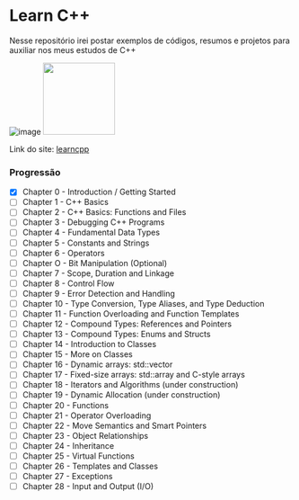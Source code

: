 # Learn C++

Nesse repositório irei postar exemplos de códigos, resumos e projetos para auxiliar nos meus estudos de C++

![image]()
<img src="https://github.com/henrique559/learncpp/assets/145483144/91ac54b1-3934-4a64-8756-989e8abc2ba3" width="128">

Link do site: [learncpp](https://www.learncpp.com/)

### Progressão 

- [X] Chapter 0 - Introduction / Getting Started 
- [ ] Chapter 1 - C++ Basics
- [ ] Chapter 2 - C++ Basics: Functions and Files
- [ ] Chapter 3 - Debugging C++ Programs
- [ ] Chapter 4 - Fundamental Data Types
- [ ] Chapter 5 - Constants and Strings
- [ ] Chapter 6 - Operators 
- [ ] Chapter O - Bit Manipulation (Optional)
- [ ] Chapter 7 - Scope, Duration and Linkage
- [ ] Chapter 8 - Control Flow
- [ ] Chapter 9 - Error Detection and Handling
- [ ] Chapter 10 - Type Conversion, Type Aliases, and Type Deduction
- [ ] Chapter 11 - Function Overloading and Function Templates
- [ ] Chapter 12 - Compound Types: References and Pointers
- [ ] Chapter 13 - Compound Types: Enums and Structs
- [ ] Chapter 14 - Introduction to Classes
- [ ] Chapter 15 - More on Classes
- [ ] Chapter 16 - Dynamic arrays: std::vector
- [ ] Chapter 17 - Fixed-size arrays: std::array and C-style arrays
- [ ] Chapter 18 - Iterators and Algorithms (under construction)
- [ ] Chapter 19 - Dynamic Allocation (under construction)
- [ ] Chapter 20 - Functions
- [ ] Chapter 21 - Operator Overloading
- [ ] Chapter 22 - Move Semantics and Smart Pointers 
- [ ] Chapter 23 - Object Relationships
- [ ] Chapter 24 - Inheritance 
- [ ] Chapter 25 - Virtual Functions
- [ ] Chapter 26 - Templates and Classes
- [ ] Chapter 27 - Exceptions
- [ ] Chapter 28 - Input and Output (I/O)
